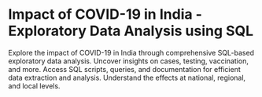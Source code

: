 # Impact of COVID-19 in India - Exploratory Data Analysis using SQL 
Explore the impact of COVID-19 in India through comprehensive SQL-based exploratory data analysis. Uncover insights on cases, testing, vaccination, and more. Access SQL scripts, queries, and documentation for efficient data extraction and analysis. Understand the effects at national, regional, and local levels.
